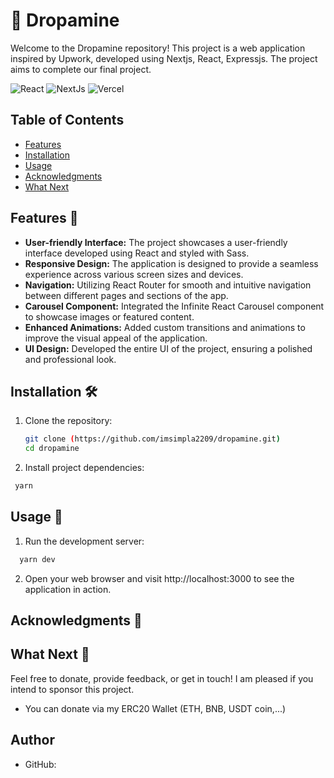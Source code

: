 # 🚀  Dropamine

Welcome to the Dropamine repository! This project is a web application inspired by Upwork, developed using Nextjs, React, Expressjs. The project aims to complete our final project.


![React](https://img.shields.io/badge/react-%2320232a.svg?style=for-the-badge&logo=react&logoColor=%2361DAFB)
![NextJs]([https://img.shields.io/badge/vite-%23646CFF.svg?style=for-the-badge&logo=vite&logoColor=white](https://s3.amazonaws.com/media-p.slid.es/uploads/992231/images/5692811/nextjsimg.png))
![Vercel](https://img.shields.io/badge/vercel-%23000000.svg?style=for-the-badge&logo=vercel&logoColor=white)


## Table of Contents
- [Features](#features)
- [Installation](#installation)
- [Usage](#usage)
- [Acknowledgments](#acknowledgments)
- [What Next](#what-next)

  
## Features 🌟

- **User-friendly Interface:** The project showcases a user-friendly interface developed using React and styled with Sass.
- **Responsive Design:** The application is designed to provide a seamless experience across various screen sizes and devices.
- **Navigation:** Utilizing React Router for smooth and intuitive navigation between different pages and sections of the app.
- **Carousel Component:** Integrated the Infinite React Carousel component to showcase images or featured content.
- **Enhanced Animations:** Added custom transitions and animations to improve the visual appeal of the application.
- **UI Design:** Developed the entire UI of the project, ensuring a polished and professional look.

## Installation 🛠️

1. Clone the repository:
   ```bash
   git clone (https://github.com/imsimpla2209/dropamine.git)
   cd dropamine
   ```
2. Install project dependencies:
  ```bash
   yarn
   ```

## Usage 🚀

1. Run the development server:
  ```bash
    yarn dev
   ```
2. Open your web browser and visit http://localhost:3000 to see the application in action.

## Acknowledgments 🙏


## What Next 🔮
Feel free to donate, provide feedback, or get in touch!
I am pleased if you intend to sponsor this project.

-   You can donate via my ERC20 Wallet (ETH, BNB, USDT coin,...)

## Author
- GitHub: 
